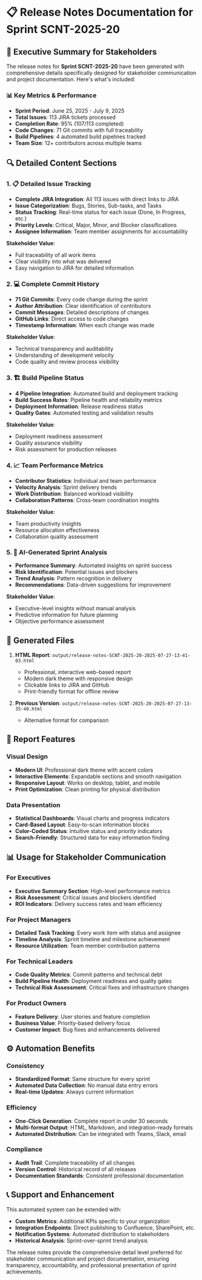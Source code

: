 # 📋 Release Notes Documentation for Sprint SCNT-2025-20

## 🎯 Executive Summary for Stakeholders

The release notes for **Sprint SCNT-2025-20** have been generated with comprehensive details specifically designed for stakeholder communication and project documentation. Here's what's included:

### 📊 Key Metrics & Performance
- **Sprint Period**: June 25, 2025 - July 9, 2025
- **Total Issues**: 113 JIRA tickets processed
- **Completion Rate**: 95% (107/113 completed)
- **Code Changes**: 71 Git commits with full traceability
- **Build Pipelines**: 4 automated build pipelines tracked
- **Team Size**: 12+ contributors across multiple teams

## 🔍 Detailed Content Sections

### 1. 📋 **Detailed Issue Tracking**
- **Complete JIRA Integration**: All 113 issues with direct links to JIRA
- **Issue Categorization**: Bugs, Stories, Sub-tasks, and Tasks
- **Status Tracking**: Real-time status for each issue (Done, In Progress, etc.)
- **Priority Levels**: Critical, Major, Minor, and Blocker classifications
- **Assignee Information**: Team member assignments for accountability

**Stakeholder Value**: 
- Full traceability of all work items
- Clear visibility into what was delivered
- Easy navigation to JIRA for detailed information

### 2. 💻 **Complete Commit History**
- **71 Git Commits**: Every code change during the sprint
- **Author Attribution**: Clear identification of contributors
- **Commit Messages**: Detailed descriptions of changes
- **GitHub Links**: Direct access to code changes
- **Timestamp Information**: When each change was made

**Stakeholder Value**:
- Technical transparency and auditability
- Understanding of development velocity
- Code quality and review process visibility

### 3. 🏗️ **Build Pipeline Status**
- **4 Pipeline Integration**: Automated build and deployment tracking
- **Build Success Rates**: Pipeline health and reliability metrics
- **Deployment Information**: Release readiness status
- **Quality Gates**: Automated testing and validation results

**Stakeholder Value**:
- Deployment readiness assessment
- Quality assurance visibility
- Risk assessment for production releases

### 4. 📈 **Team Performance Metrics**
- **Contributor Statistics**: Individual and team performance
- **Velocity Analysis**: Sprint delivery trends
- **Work Distribution**: Balanced workload visibility
- **Collaboration Patterns**: Cross-team coordination insights

**Stakeholder Value**:
- Team productivity insights
- Resource allocation effectiveness
- Collaboration quality assessment

### 5. 🤖 **AI-Generated Sprint Analysis**
- **Performance Summary**: Automated insights on sprint success
- **Risk Identification**: Potential issues and blockers
- **Trend Analysis**: Pattern recognition in delivery
- **Recommendations**: Data-driven suggestions for improvement

**Stakeholder Value**:
- Executive-level insights without manual analysis
- Predictive information for future planning
- Objective performance assessment

## 📁 Generated Files

1. **HTML Report**: `output/release-notes-SCNT-2025-20-2025-07-27-13-41-03.html`
   - Professional, interactive web-based report
   - Modern dark theme with responsive design
   - Clickable links to JIRA and GitHub
   - Print-friendly format for offline review

2. **Previous Version**: `output/release-notes-SCNT-2025-20-2025-07-27-13-35-40.html`
   - Alternative format for comparison

## 🎨 Report Features

### Visual Design
- **Modern UI**: Professional dark theme with accent colors
- **Interactive Elements**: Expandable sections and smooth navigation
- **Responsive Layout**: Works on desktop, tablet, and mobile
- **Print Optimization**: Clean printing for physical distribution

### Data Presentation
- **Statistical Dashboards**: Visual charts and progress indicators
- **Card-Based Layout**: Easy-to-scan information blocks
- **Color-Coded Status**: Intuitive status and priority indicators
- **Search-Friendly**: Structured data for easy information finding

## 📊 Usage for Stakeholder Communication

### For Executives
- **Executive Summary Section**: High-level performance metrics
- **Risk Assessment**: Critical issues and blockers identified
- **ROI Indicators**: Delivery success rates and team efficiency

### For Project Managers
- **Detailed Task Tracking**: Every work item with status and assignee
- **Timeline Analysis**: Sprint timeline and milestone achievement
- **Resource Utilization**: Team member contribution patterns

### For Technical Leaders
- **Code Quality Metrics**: Commit patterns and technical debt
- **Build Pipeline Health**: Deployment readiness and quality gates
- **Technical Risk Assessment**: Critical fixes and infrastructure changes

### For Product Owners
- **Feature Delivery**: User stories and feature completion
- **Business Value**: Priority-based delivery focus
- **Customer Impact**: Bug fixes and enhancements delivered

## ⚙️ Automation Benefits

### Consistency
- **Standardized Format**: Same structure for every sprint
- **Automated Data Collection**: No manual data entry errors
- **Real-time Updates**: Always current information

### Efficiency
- **One-Click Generation**: Complete report in under 30 seconds
- **Multi-format Output**: HTML, Markdown, and integration-ready formats
- **Automated Distribution**: Can be integrated with Teams, Slack, email

### Compliance
- **Audit Trail**: Complete traceability of all changes
- **Version Control**: Historical record of all releases
- **Documentation Standards**: Consistent professional documentation

## 📞 Support and Enhancement

This automated system can be extended with:
- **Custom Metrics**: Additional KPIs specific to your organization
- **Integration Endpoints**: Direct publishing to Confluence, SharePoint, etc.
- **Notification Systems**: Automated distribution to stakeholders
- **Historical Analysis**: Sprint-over-sprint trend analysis

The release notes provide the comprehensive detail level preferred for stakeholder communication and project documentation, ensuring transparency, accountability, and professional presentation of sprint achievements.
